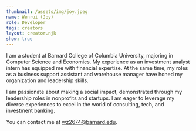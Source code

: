```yaml
---
thumbnail: /assets/img/joy.jpeg
name: Wenrui (Joy)
role: Developer
tags: creators
layout: creator.njk
show: true
---
```

I am a student at Barnard College of Columbia University, majoring in Computer Science and Economics. My experience as an investment analyst intern has equipped me with financial expertise. At the same time, my roles as a business support assistant and warehouse manager have honed my organization and leadership skills.

I am passionate about making a social impact, demonstrated through my leadership roles in nonprofits and startups. I am eager to leverage my diverse experiences to excel in the world of consulting, tech, and investment banking.

You can contact me at [wz2674@barnard.edu](mailto:wz2674@barnard.edu).